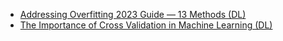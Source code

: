 
- [Addressing Overfitting 2023 Guide — 13 Methods (DL)](https://towardsdatascience.com/addressing-overfitting-2023-guide-13-methods-8fd4e04fc8)
- [The Importance of Cross Validation in Machine Learning (DL)](https://towardsdatascience.com/the-importance-of-cross-validation-in-machine-learning-35b728bbce33)
